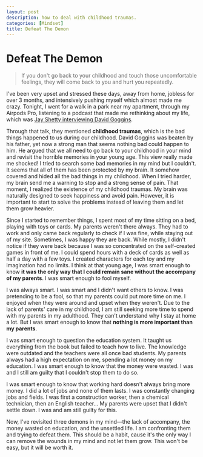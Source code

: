```yaml
---
layout: post
description: how to deal with childhood traumas.
categories: [Mindset]
title: Defeat The Demon
---
```


# Defeat The Demon

> If you don't go back to your childhood and touch those uncomfortable feelings, they will come back to you and hurt you repeatedly.



I've been very upset and stressed these days, away from home, jobless for over 3 months, and intensively pushing myself which almost made me crazy. Tonight, I went for a walk in a park near my apartment, through my Airpods Pro, listening to a podcast that made me rethinking about my life, which was [Jay Shetty interviewing David Goggins](https://www.youtube.com/watch?v=Gz3yZC8ZJsA).

Through that talk, they mentioned **childhood traumas**, which is the bad things happened to us during our childhood. David Goggins was beaten by his father, yet now a strong man that seems nothing bad could happen to him. He argued that we all need to go back to your childhood in your mind and revisit the horrible memories in your young age. This view really made me shocked! I tried to search some bad memories in my mind but I couldn't. It seems that all of them has been protected by my brain. It somehow covered and hided all the bad things in my childhood. When I tried harder, my brain send me a warning to stop and a strong sense of pain. That moment, I realized the existence of my childhood traumas. My brain was naturally designed to seek happiness and avoid pain. However, it is important to start to solve the problems instead of leaving them and let them grow heavier.

Since I started to remember things, I spent most of my time sitting on a bed, playing with toys or cards. My parents weren't there always. They had to work and only came back regularly to check if I was fine, while staying out of my site. Sometimes, I was happy they are back. While mostly, I didn't notice if they were back because I was so concentrated on the self-created games in front of me. I could spend hours with a deck of cards as well as half a day with a few toys. I created characters for each toy and my imagination had no limits. I think at that young age, I was smart enough to know **it was the only way that I could remain sane without the accompany of my parents**. I was smart enough to fool myself.

I was always smart. I was smart and I didn't want others to know. I was pretending to be a fool, so that my parents could put more time on me. I enjoyed when they were around and upset when they weren't. Due to the lack of parents' care in my childhood, I am still seeking more time to spend with my parents in my adulthood. They can't understand why I stay at home a lot. But I was smart enough to know that **nothing is more important than my parents**. 

I was smart enough to question the education system. It taught us everything from the book but failed to teach how to live. The knowledge were outdated and the teachers were all once bad students. My parents always had a high expectation on me, spending a lot money on my education. I was smart enough to know that the money were wasted. I was and I still am guilty that I couldn't stop them to do so.

I was smart enough to know that working hard doesn't always bring more money. I did a lot of jobs and none of them lasts. I was constantly changing jobs and fields. I was first a construction worker, then a chemical technician, then an English teacher... My parents were upset that I didn't settle down. I was and am still guilty for this.

Now, I've revisited three demons in my mind—the lack of accompany, the money wasted on education, and the unsettled life. I am confronting them and trying to defeat them. This should be a habit, cause it's the only way I can remove the wounds in my mind and not let them grow. This won't be easy, but it will be worth it.